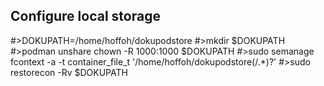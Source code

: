 Configure local storage
--------------------------
#>DOKUPATH=/home/hoffoh/dokupodstore
#>mkdir $DOKUPATH
#>podman unshare chown -R 1000:1000 $DOKUPATH
#>sudo semanage fcontext -a -t container_file_t '/home/hoffoh/dokupodstore(/.*)?'
#>sudo restorecon -Rv $DOKUPATH
